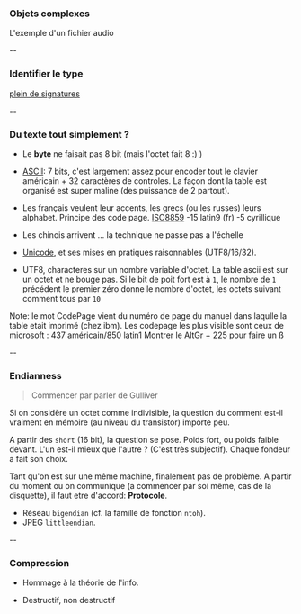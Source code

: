 ### Objets complexes

<span class="ribbon ribbon-principle"></span>

L'exemple d'un fichier audio

--

###  Identifier le type

[plein de signatures](https://en.wikipedia.org/wiki/List_of_file_signatures)

--

### Du texte tout simplement ?

- Le **byte** ne faisait pas 8 bit (mais l'octet fait 8 :) )

- [ASCII]: 7 bits, c'est largement assez pour encoder tout le
  clavier américain + 32 caractères de controles.
  La façon dont la table est organisé est super maline (des puissance de 2 partout).

- Les français veulent leur accents, les grecs (ou les russes) leurs
  alphabet. Principe des code page. [ISO8859] -15 latin9 (fr) -5 cyrillique

- Les chinois arrivent ... la technique ne passe pas a l'échelle

- [Unicode], et ses mises en pratiques raisonnables (UTF8/16/32).

- UTF8, characteres sur un nombre variable d'octet.
  La table ascii est sur un octet et ne bouge pas.  Si le bit de poit fort est
  à `1`, le nombre de `1` précédent le premier zéro donne le nombre d'octet,
  les octets suivant comment tous par `10`


[ASCII]: https://fr.wikipedia.org/wiki/American_Standard_Code_for_Information_Interchange
[ISO8859]: https://fr.wikipedia.org/wiki/ISO/CEI_8859
[Unicode]: https://fr.wikipedia.org/wiki/Unicode

Note:
le mot CodePage vient du numéro de page du manuel dans laqulle la table etait
imprimé (chez ibm). Les codepage les plus visible sont ceux de microsoft : 437
américain/850 latin1
Montrer le AltGr + 225 pour faire un ß

--

### Endianness

> Commencer par parler de Gulliver

Si on considère un octet comme indivisible, la question du comment est-il
vraiment en mémoire (au niveau du transistor) importe peu.

A partir des `short` (16 bit), la question se pose. Poids fort, ou poids faible
devant. L'un est-il mieux que l'autre ? (C'est très subjectif). Chaque fondeur
a fait son choix.

Tant qu'on est sur une même machine, finalement pas de problème. A partir du
moment ou on communique (a commencer par soi même, cas de la disquette), il
faut etre d'accord: **Protocole**.

- Réseau `bigendian` (cf. la famille de fonction `ntoh`).
- JPEG `littleendian`.

--

### Compression

- Hommage à la théorie de l'info.

- Destructif, non destructif
